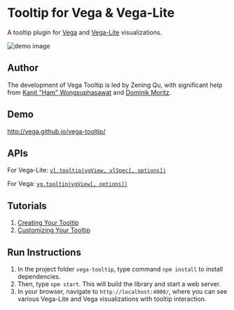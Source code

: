 # Tooltip for Vega & Vega-Lite
A tooltip plugin for [Vega](http://vega.github.io/vega/) and [Vega-Lite](https://vega.github.io/vega-lite/) visualizations.

![demo image](demo.png "a tooltip for a Vega-Lite scatterplot")


## Author
The development of Vega Tooltip is led by Zening Qu, with significant help from [Kanit "Ham" Wongsuphasawat](https://twitter.com/kanitw) and [Dominik Moritz](https://twitter.com/domoritz).


## Demo
http://vega.github.io/vega-tooltip/

## APIs
For Vega-Lite: [`vl.tooltip(vgView, vlSpec[, options])`](https://github.com/vega/vega-tooltip/wiki/APIs#vltooltip)

For Vega: [`vg.tooltip(vgView[, options])`](https://github.com/vega/vega-tooltip/wiki/APIs#vltooltip)

## Tutorials
1. [Creating Your Tooltip](docs/creating_your_tooltip.md)
2. [Customizing Your Tooltip](docs/customizing_your_tooltip.md)

## Run Instructions
1. In the project folder `vega-tooltip`, type command `npm install` to install dependencies.
2. Then, type `npm start`. This will build the library and start a web server.
3. In your browser, navigate to `http://localhost:4000/`, where you can see various Vega-Lite and Vega visualizations with tooltip interaction.

